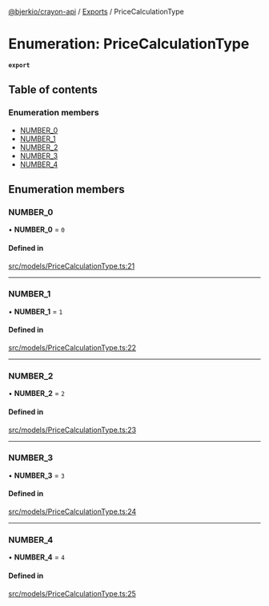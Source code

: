 [@bjerkio/crayon-api](../README.md) / [Exports](../modules.md) / PriceCalculationType

# Enumeration: PriceCalculationType

**`export`**

## Table of contents

### Enumeration members

- [NUMBER\_0](PriceCalculationType.md#number_0)
- [NUMBER\_1](PriceCalculationType.md#number_1)
- [NUMBER\_2](PriceCalculationType.md#number_2)
- [NUMBER\_3](PriceCalculationType.md#number_3)
- [NUMBER\_4](PriceCalculationType.md#number_4)

## Enumeration members

### NUMBER\_0

• **NUMBER\_0** = `0`

#### Defined in

[src/models/PriceCalculationType.ts:21](https://github.com/bjerkio/crayon-api-js/blob/22cd66d/src/models/PriceCalculationType.ts#L21)

___

### NUMBER\_1

• **NUMBER\_1** = `1`

#### Defined in

[src/models/PriceCalculationType.ts:22](https://github.com/bjerkio/crayon-api-js/blob/22cd66d/src/models/PriceCalculationType.ts#L22)

___

### NUMBER\_2

• **NUMBER\_2** = `2`

#### Defined in

[src/models/PriceCalculationType.ts:23](https://github.com/bjerkio/crayon-api-js/blob/22cd66d/src/models/PriceCalculationType.ts#L23)

___

### NUMBER\_3

• **NUMBER\_3** = `3`

#### Defined in

[src/models/PriceCalculationType.ts:24](https://github.com/bjerkio/crayon-api-js/blob/22cd66d/src/models/PriceCalculationType.ts#L24)

___

### NUMBER\_4

• **NUMBER\_4** = `4`

#### Defined in

[src/models/PriceCalculationType.ts:25](https://github.com/bjerkio/crayon-api-js/blob/22cd66d/src/models/PriceCalculationType.ts#L25)
